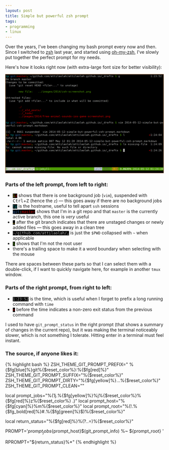 ```yaml
---
layout: post
title: Simple but powerful zsh prompt
tags:
- programming
- linux
---
```


Over the years, I've been changing my bash prompt every now and then. Since I
switched to [zsh][2] last year, and started using [oh-my-zsh][3], I've slowly
put together the perfect prompt for my needs.

[2]: //www.zsh.org/
[3]: //ohmyz.sh

Here's how it looks right now (with extra-large font size for better
visibility):

[![zsh prompt][1]][1]

[1]: /images/2014/zsh-screenshot.png

### Parts of the left prompt, from left to right:

* <code style="background: black"><span style="color: #c4a000;">1</span><span style="color: #c00;">z</span></code>
  shows that there is one background job (`vim`), suspended with
  <kbd>Ctrl</kbd>+<kbd>Z</kbd> (hence the `z`) — this goes away if there are no
  background jobs
* <code style="background: black; color: #06989a;">tp</code>
  is the hostname, useful to tell apart `ssh` sessions
* <code style="background: black; color: #aaa;"><span style="color: #3465a4;">git</span>:<span style="color: #c00;">master</span></code>
  shows that I'm in a git repo and that `master` is the currently active
  branch, this one is *very* useful
* <code style="background: black; color: #c4a000;">…</code>
  after the git branch indicates that there are unstaged changes or newly added
  files — this goes away in a clean tree
* <code style="background: black; color: #aaa;">~/github.com/attilaolah/…</code>
  is just the `$PWD` collapsed with `~` when applicable
* <code style="background: black; color: #4e9a06;">$</code>
  shows that I'm not the root user
* there's a trailing space to make it a word boundary when selecting with the
  mouse

There are spaces between these parts so that I can select them with a
double-click, if I want to quickly navigate here, for example in another `tmux`
window.

### Parts of the right prompt, from right to left:

* <code style="background: black; color: #aaa;">1:23:52</code>
  is the time, which is useful when I forget to prefix a long
  running command with `time`
* <code style="background: black; color: #c00;">=</code>
  before the time indicates a non-zero exit status from the previous command

I used to have `git_prompt_status` in the right prompt (that shows a summary of
changes in the current repo), but it was making the terminal noticeably slower,
which is not something I tolerate. Hitting enter in a terminal must feel
instant.

### The source, if anyone likes it:

{% highlight bash %}
ZSH_THEME_GIT_PROMPT_PREFIX=" %{$fg[blue]%}git%{$reset_color%}:%{$fg[red]%}"
ZSH_THEME_GIT_PROMPT_SUFFIX="%{$reset_color%}"
ZSH_THEME_GIT_PROMPT_DIRTY="%{$fg[yellow]%}…%{$reset_color%}"
ZSH_THEME_GIT_PROMPT_CLEAN=""

local prompt_jobs="%(1j.%{$fg[yellow]%}%j%{$reset_color%}%{$fg[red]%}z%{$reset_color%} .)"
local prompt_host="%{$fg[cyan]%}%m%{$reset_color%}"
local prompt_root="%(!.%{$fg_bold[red]%}#.%{$fg[green]%}$)%{$reset_color%}"

local return_status="%{$fg[red]%}%(?..=)%{$reset_color%}"

PROMPT='${prompt_jobs}${prompt_host}$(git_prompt_info) %~ ${prompt_root} '

RPROMPT="${return_status}%*"
{% endhighlight %}
